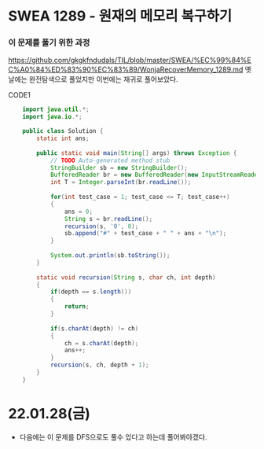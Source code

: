 # SWEA 1289 - 원재의 메모리 복구하기

### 이 문제를 풀기 위한 과정
https://github.com/gkgkfndudals/TIL/blob/master/SWEA/%EC%99%84%EC%A0%84%ED%83%90%EC%83%89/WonjaRecoverMemory_1289.md
옛날에는 완전탐색으로 풀었지만 이번에는 재귀로 풀어보았다.

CODE1
```java
    import java.util.*;
    import java.io.*;

    public class Solution {
        static int ans;
        
        public static void main(String[] args) throws Exception {
            // TODO Auto-generated method stub
            StringBuilder sb = new StringBuilder();
            BufferedReader br = new BufferedReader(new InputStreamReader(System.in));
            int T = Integer.parseInt(br.readLine());
            
            for(int test_case = 1; test_case <= T; test_case++)
            {
                ans = 0;
                String s = br.readLine();
                recursion(s, '0', 0);
                sb.append("#" + test_case + " " + ans + "\n");
            }
            
            System.out.println(sb.toString());
        }
        
        static void recursion(String s, char ch, int depth)
        {
            if(depth == s.length())
            {
                return;
            }
            
            if(s.charAt(depth) != ch)
            {
                ch = s.charAt(depth);
                ans++;
            }
            recursion(s, ch, depth + 1);
        }
    }
```

# 22.01.28(금)
* 다음에는 이 문제를 DFS으로도 풀수 있다고 하는데 풀어봐야겠다.